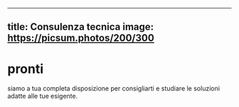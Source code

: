 ---
title: Consulenza tecnica
image: https://picsum.photos/200/300
----

# pronti 
siamo a tua completa disposizione per consigliarti e studiare le soluzioni adatte alle tue esigente.